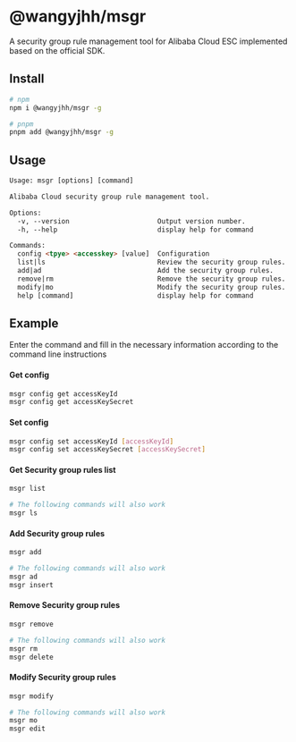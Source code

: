 # @wangyjhh/msgr

A security group rule management tool for Alibaba Cloud ESC implemented based on the official SDK.

## Install
```bash
# npm
npm i @wangyjhh/msgr -g

# pnpm
pnpm add @wangyjhh/msgr -g
```
## Usage

```html
Usage: msgr [options] [command]

Alibaba Cloud security group rule management tool.

Options:
  -v, --version                      Output version number.
  -h, --help                         display help for command

Commands:
  config <tpye> <accesskey> [value]  Configuration
  list|ls                            Review the security group rules.
  add|ad                             Add the security group rules.
  remove|rm                          Remove the security group rules.
  modify|mo                          Modify the security group rules.
  help [command]                     display help for command
```
## Example

Enter the command and fill in the necessary information according to the command line instructions

#### Get config
```bash
msgr config get accessKeyId
msgr config get accessKeySecret
```
#### Set config
```bash
msgr config set accessKeyId [accessKeyId]
msgr config set accessKeySecret [accessKeySecret]
```
#### Get Security group rules list
```bash
msgr list
```
```bash
# The following commands will also work
msgr ls
```
#### Add Security group rules
```bash
msgr add
```
```bash
# The following commands will also work
msgr ad
msgr insert
```
#### Remove Security group rules
```bash
msgr remove
```
```bash
# The following commands will also work
msgr rm
msgr delete
```
#### Modify Security group rules
```bash
msgr modify
```
```bash
# The following commands will also work
msgr mo
msgr edit
```
